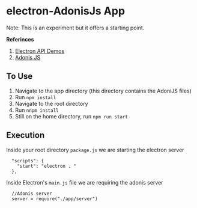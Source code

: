 # electron-AdonisJs App

Note: This is an experiment but it offers a starting point.

**Referinces**
1. [Electron API Demos](https://electronjs.org/#get-started)
2. [Adonis JS](https://www.adonisjs.com/)

## To Use
1. Navigate to the app directory (this directory contains the AdoniJS files)
2. Run ```npm install```
3. Navigate to the root directory
4. Run ```nnpm install```
5. Still on the home directory, run ```npm run start```

## Execution
Inside your root directory ```package.js``` we are starting the electron server
```
  "scripts": {
    "start": "electron . "
  },
  ```
  Inside Electron's ```main.js``` file we are requiring the adonis server
  
```
  //Adonis server
  server = require("./app/server")
```
